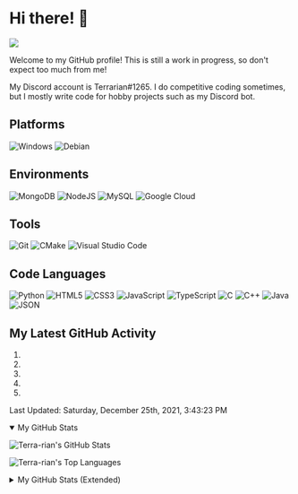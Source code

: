 # Hi there! 👋

![](https://visitor-badge-reloaded.herokuapp.com/badge?page_id=terrarian-terrarian.visitor.badge.reloaded)

Welcome to my GitHub profile! This is still a work in progress, so don't expect too much from me!

My Discord account is Terrarian#1265. I do competitive coding sometimes, but I mostly write code for hobby projects such as my Discord bot.

## Platforms

![](https://img.shields.io/badge/Windows-0078D6?style=for-the-badge&logo=windows&logoColor=white "Windows") ![](https://img.shields.io/badge/Debian-A81D33?style=for-the-badge&logo=debian&logoColor=white "Debian")

## Environments

![](https://img.shields.io/badge/MongoDB-4EA94B?style=for-the-badge&logo=mongodb&logoColor=white "MongoDB") ![](https://img.shields.io/badge/Node.js-339933?style=for-the-badge&logo=nodedotjs&logoColor=white "NodeJS") ![](https://img.shields.io/badge/MySQL-005C84?style=for-the-badge&logo=mysql&logoColor=white "MySQL") ![](https://img.shields.io/badge/Google_Cloud-4285F4?style=for-the-badge&logo=google-cloud&logoColor=white "Google Cloud")

## Tools

![](https://img.shields.io/badge/Git-F05032?style=for-the-badge&logo=git&logoColor=white "Git") ![](https://img.shields.io/badge/CMake-064F8C?style=for-the-badge&logo=cmake&logoColor=white "CMake") ![](https://img.shields.io/badge/Visual_Studio_Code-0078D4?style=for-the-badge&logo=visual%20studio%20code&logoColor=white "Visual Studio Code")

## Code Languages

![](https://img.shields.io/badge/Python-3776AB?style=for-the-badge&logo=python&logoColor=white "Python") ![](https://img.shields.io/badge/HTML5-E34F26?style=for-the-badge&logo=html5&logoColor=white "HTML5") ![](https://img.shields.io/badge/CSS3-1572B6?style=for-the-badge&logo=css3&logoColor=white "CSS3") ![](https://img.shields.io/badge/JavaScript-323330?style=for-the-badge&logo=javascript&logoColor=F7DF1E "JavaScript") ![](https://img.shields.io/badge/TypeScript-007ACC?style=for-the-badge&logo=typescript&logoColor=white "TypeScript") ![](https://img.shields.io/badge/C-00599C?style=for-the-badge&logo=c&logoColor=white "C") ![](https://img.shields.io/badge/C%2B%2B-00599C?style=for-the-badge&logo=c%2B%2B&logoColor=white "C++") ![](https://img.shields.io/badge/Java-ED8B00?style=for-the-badge&logo=java&logoColor=white "Java") ![](https://img.shields.io/badge/json-5E5C5C?style=for-the-badge&logo=json&logoColor=white "JSON")

## My Latest GitHub Activity
<!--RECENT_ACTIVITY:start-->
1. 
2. 
3. 
4. 
5. 
<!--RECENT_ACTIVITY:end-->

<!--RECENT_ACTIVITY:last_update-->
Last Updated: Saturday, December 25th, 2021, 3:43:23 PM
<!--RECENT_ACTIVITY:last_update_end-->

<details open>
<summary>My GitHub Stats</summary>

![Terra-rian's GitHub Stats](https://github-readme-stats-nu-wine.vercel.app/api?username=Terra-rian&show_icons=true&theme=radical&count_private=true)

![Terra-rian's Top Languages](https://github-readme-stats-nu-wine.vercel.app/api/top-langs/?username=Terra-rian&theme=radical&langs_count=5&card_width=495)
</details>

<details>
<summary>My GitHub Stats (Extended)</summary>

![Metrics](https://metrics.lecoq.io/Terra-rian?template=classic&base.header=0&gists=1&lines=1&config.timezone=America%2FToronto)
</details>